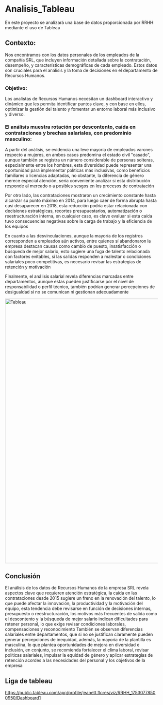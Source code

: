 # Analisis_Tableau
En este proyecto se analizará una base de datos proporcionada por RRHH mediante el uso de Tableau

## Contexto: 
Nos encontramos con los datos personales de los empleados de la compañía SRL, que 
incluyen información detallada sobre la contratación, desempeño, y características 
demográficas de cada empleado. Estos datos son cruciales para el análisis y la toma de 
decisiones en el departamento de Recursos Humanos. 

### Objetivo: 
Los analistas de Recursos Humanos necesitan un dashboard interactivo y dinámico que les 
permita identificar puntos clave, y con base en ellos, optimizar la gestión del talento y 
fomentar un entorno laboral más inclusivo y diverso.

### El análisis muestra rotación por descontento, caída en contrataciones y brechas salariales, con predominio masculino:

A partir del análisis, se evidencia una leve mayoría de empleados varones respecto a mujeres, en ambos casos predomina el estado civil "casado", aunque también se registra un número considerable de personas solteras, especialmente entre los hombres, esta diversidad puede representar una oportunidad para implementar políticas más inclusivas, como beneficios familiares o licencias adaptadas, no obstante, la diferencia de género merece especial atención, sería conveniente analizar si esta distribución responde al mercado o a posibles sesgos en los procesos de contratación

Por otro lado, las contrataciones mostraron un crecimiento constante hasta alcanzar su punto máximo en 2014, para luego caer de forma abrupta hasta casi desaparecer en 2018, esta reducción podría estar relacionada con decisiones estratégicas, recortes presupuestarios, automatización o reestructuración interna, en cualquier caso, es clave evaluar si esta caída tuvo consecuencias negativas sobre la carga de trabajo y la eficiencia de los equipos

En cuanto a las desvinculaciones, aunque la mayoría de los registros corresponden a empleados aún activos, entre quienes sí abandonaron la empresa destacan causas como cambio de puesto, insatisfacción o búsqueda de mejor salario, esto sugiere una fuga de talento relacionada con factores evitables, si las salidas responden a malestar o condiciones salariales poco competitivas, es necesario revisar las estrategias de retención y motivación

Finalmente, el análisis salarial revela diferencias marcadas entre departamentos, aunque estas pueden justificarse por el nivel de responsabilidad o perfil técnico, también podrían generar percepciones de desigualdad si no se comunican ni gestionan adecuadamente


<img width="1529" height="868" alt="Tableau" src="https://github.com/user-attachments/assets/2e08d7da-ae0c-4f0a-93df-343c7c31456b" />


## Conclusión

El análisis de los datos de Recursos Humanos de la empresa SRL revela aspectos clave que requieren atención estratégica, la caída en las contrataciones desde 2015 sugiere un freno en la renovación del talento, lo que puede afectar la innovación, la productividad y la motivación del equipo, esta tendencia debe revisarse en función de decisiones internas, presupuesto o reestructuración, los motivos más frecuentes de salida como el descontento y la búsqueda de mejor salario indican dificultades para retener personal, lo que exige revisar condiciones laborales, compensaciones y reconocimiento
También se observan diferencias salariales entre departamentos, que si no se justifican claramente pueden generar percepciones de inequidad, además, la mayoría de la plantilla es masculina, lo que plantea oportunidades de mejora en diversidad e inclusión, en conjunto, se recomienda fortalecer el clima laboral, revisar políticas salariales, impulsar la equidad de género y aplicar estrategias de retención acordes a las necesidades del personal y los objetivos de la empresa


## Liga de tableau

https://public.tableau.com/app/profile/jeanett.flores/viz/RRHH_17530778500950/Dashboard1
